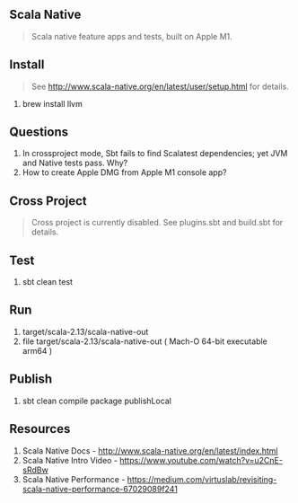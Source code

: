 Scala Native
------------
>Scala native feature apps and tests, built on Apple M1.

Install
-------
>See http://www.scala-native.org/en/latest/user/setup.html for details.
1. brew install llvm

Questions
---------
1. In crossproject mode, Sbt fails to find Scalatest dependencies; yet JVM and Native tests pass. Why?
2. How to create Apple DMG from Apple M1 console app?

Cross Project
-------------
>Cross project is currently disabled. See plugins.sbt and build.sbt for details.

Test
----
1. sbt clean test

Run
---
1. target/scala-2.13/scala-native-out
2. file target/scala-2.13/scala-native-out ( Mach-O 64-bit executable arm64 )

Publish
-------
1. sbt clean compile package publishLocal

Resources
---------
1. Scala Native Docs - http://www.scala-native.org/en/latest/index.html
2. Scala Native Intro Video - https://www.youtube.com/watch?v=u2CnE-sRdBw
3. Scala Native Performance - https://medium.com/virtuslab/revisiting-scala-native-performance-67029089f241